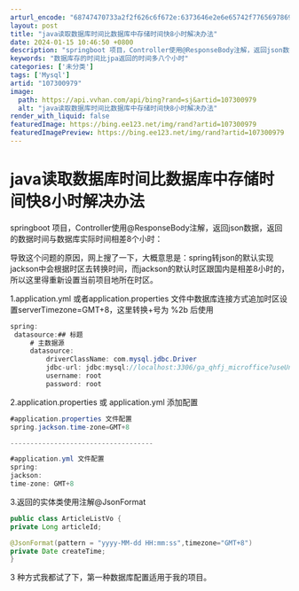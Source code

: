 ```yaml
---
arturl_encode: "68747470733a2f2f626c6f672e:6373646e2e6e65742f77656978696e5f34323839313435302f:61727469636c652f64657461696c732f313037333030393739"
layout: post
title: "java读取数据库时间比数据库中存储时间快8小时解决办法"
date: 2024-01-15 10:46:50 +0800
description: "springboot 项目，Controller使用@ResponseBody注解，返回json数据"
keywords: "数据库存的时间比jpa返回的时间多八个小时"
categories: ['未分类']
tags: ['Mysql']
artid: "107300979"
image:
  path: https://api.vvhan.com/api/bing?rand=sj&artid=107300979
  alt: "java读取数据库时间比数据库中存储时间快8小时解决办法"
render_with_liquid: false
featuredImage: https://bing.ee123.net/img/rand?artid=107300979
featuredImagePreview: https://bing.ee123.net/img/rand?artid=107300979
---
```


# java读取数据库时间比数据库中存储时间快8小时解决办法

springboot 项目，Controller使用@ResponseBody注解，返回json数据，返回的数据时间与数据库实际时间相差8个小时：

导致这个问题的原因，网上搜了一下，大概意思是：spring转json的默认实现jackson中会根据时区去转换时间，而jackson的默认时区跟国内是相差8小时的，所以这里得重新设置当前项目地所在时区。

1.application.yml 或者application.properties 文件中数据库连接方式追加时区设置serverTimezone=GMT+8，这里转换+号为 %2b 后使用

```java
spring:
 datasource:## 标题
     # 主数据源
     datasource:
         driverClassName: com.mysql.jdbc.Driver
         jdbc-url: jdbc:mysql://localhost:3306/ga_qhfj_microffice?useUnicode=true& characterEncoding=utf-8&serverTimezone=GMT%2b8&useSSL=false
         username: root
         password: root


```

2.application.properties 或 application.yml 添加配置

```java
#application.properties 文件配置
spring.jackson.time-zone=GMT+8

------------------------------------

#application.yml 文件配置
spring:
jackson:
time-zone: GMT+8


```

3.返回的实体类使用注解@JsonFormat

```java
public class ArticleListVo {
private Long articleId;

@JsonFormat(pattern = "yyyy-MM-dd HH:mm:ss",timezone="GMT+8")
private Date createTime;
}


```

3 种方式我都试了下，第一种数据库配置适用于我的项目。